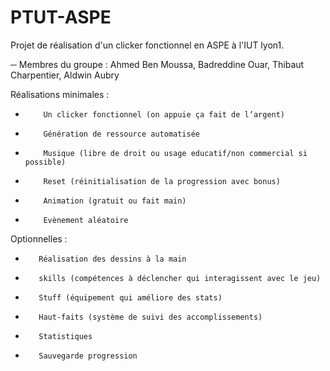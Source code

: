 # PTUT-ASPE
Projet de réalisation d'un clicker fonctionnel en ASPE à l'IUT lyon1.

─ Membres du groupe : Ahmed Ben Moussa, Badreddine Ouar, Thibaut Charpentier, Aldwin Aubry

Réalisations minimales :
-         Un clicker fonctionnel (on appuie ça fait de l’argent)
-         Génération de ressource automatisée
-         Musique (libre de droit ou usage educatif/non commercial si possible)
-         Reset (réinitialisation de la progression avec bonus)
-         Animation (gratuit ou fait main)
-         Evènement aléatoire
 
Optionnelles :
-        Réalisation des dessins à la main
-        skills (compétences à déclencher qui interagissent avec le jeu)
-        Stuff (équipement qui améliore des stats)
-        Haut-faits (système de suivi des accomplissements)
-        Statistiques
-        Sauvegarde progression
